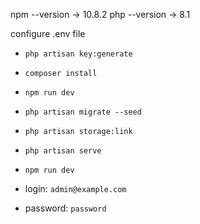 npm --version -> 10.8.2
php --version -> 8.1

configure .env file
- `php artisan key:generate`
- `composer install`
- `npm run dev`
- `php artisan migrate --seed`
- `php artisan storage:link`


- `php artisan serve`
- `npm run dev`


- login: `admin@example.com`
- password: `password`

